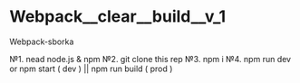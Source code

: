 # Webpack__clear__build__v_1
Webpack-sborka


№1. nead node.js & npm
№2. git clone this rep
№3. npm i
№4. npm run dev or npm start ( dev ) || npm run build ( prod )
